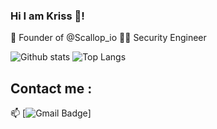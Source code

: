 ### Hi I am Kriss 👋!

🦪 Founder of @Scallop_io
👨‍💻 Security Engineer

![Github stats](https://github-readme-stats.vercel.app/api?username=djchrisssssss&show_icons=true&theme=tokyonight)
![Top Langs](https://github-readme-stats.vercel.app/api/top-langs/?username=djchrisssssss&theme=tokyonight&layout=compact)

## Contact me : 
📫 [![Gmail Badge](https://img.shields.io/badge/-kriss@scallop.io-blue?style=flat-roundedrectangle&logo=Gmail&logoColor=white&link=mailto:kriss@scallop.io)]</center>
<!--
**djchrisssssss/djchrisssssss** is a ✨ _special_ ✨ repository because its `README.md` (this file) appears on your GitHub profile.

Here are some ideas to get you started:

- 🔭 I’m currently working on ...
- 🌱 I’m currently learning ...
- 👯 I’m looking to collaborate on ...
- 🤔 I’m looking for help with ...
- 💬 Ask me about ...
- 📫 How to reach me: ...
- 😄 Pronouns: ...
- ⚡ Fun fact: ...
-->
